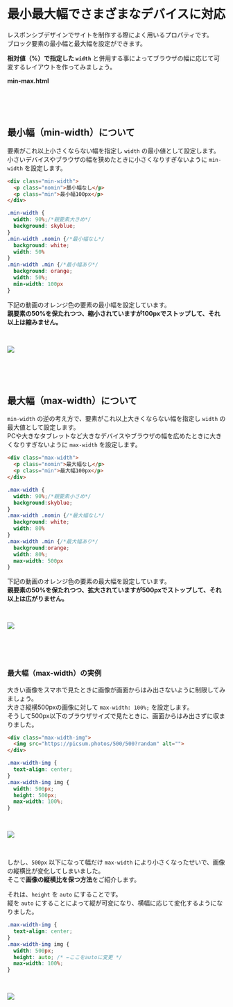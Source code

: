 # 最小最大幅でさまざまなデバイスに対応

レスポンシブデザインでサイトを制作する際によく用いるプロパティです。  
ブロック要素の最小幅と最大幅を設定ができます。

**相対値（%）で指定した `width`** と併用する事によってブラウザの幅に応じて可変するレイアウトを作ってみましょう。

**min-max.html**

<br><br><br>

## 最小幅（min-width）について

要素がこれ以上小さくならない幅を指定し `width` の最小値として設定します。  
小さいデバイスやブラウザの幅を狭めたときに小さくなりすぎないように `min-width` を設定します。

```html
<div class="min-width">
  <p class="nomin">最小幅なし</p>
  <p class="min">最小幅100px</p>
</div>
```

```css
.min-width {
  width: 90%;/*親要素大きめ*/
  background: skyblue;
}
.min-width .nomin {/*最小幅なし*/
  background: white;
  width: 50%
}
.min-width .min {/*最小幅あり*/
  background: orange;
  width: 50%;
  min-width: 100px
}
```

下記の動画のオレンジ色の要素の最小幅を設定しています。  
**親要素の50%を保たれつつ、縮小されていますが100pxでストップして、それ以上は縮みません。**

<br>

![](https://laro.jp/lesson/images/lesson-css-minmax1.gif)

<br><br><br>

## 最大幅（max-width）について

`min-width` の逆の考え方で、要素がこれ以上大きくならない幅を指定し `width` の最大値として設定します。  
PCや大きなタブレットなど大きなデバイスやブラウザの幅を広めたときに大きくなりすぎないように `max-width` を設定します。

```html
<div class="max-width">
  <p class="nomin">最大幅なし</p>
  <p class="min">最大幅100px</p>
</div>
```
```css
.max-width {
  width: 90%;/*親要素小さめ*/
  background:skyblue;
}
.max-width .nomin {/*最大幅なし*/
  background: white;
  width: 80%
}
.max-width .min {/*最大幅あり*/
  background:orange;
  width: 80%;
  max-width: 500px
}
```

下記の動画のオレンジ色の要素の最大幅を設定しています。  
**親要素の50%を保たれつつ、拡大されていますが500pxでストップして、それ以上は広がりません。**

<br>

![](https://laro.jp/lesson/images/lesson-css-minmax2.gif)

<br><br><br>

### 最大幅（max-width）の実例

大きい画像をスマホで見たときに画像が画面からはみ出さないように制限してみましょう。  
大きさ縦横500pxの画像に対して `max-width: 100%;` を設定します。  
そうして500px以下のブラウザサイズで見たときに、画面からはみ出さずに収まりました。


```html
<div class="max-width-img">
  <img src="https://picsum.photos/500/500?randam" alt="">
</div>
```

```css
.max-width-img {
  text-align: center;
}
.max-width-img img {
  width: 500px;
  height: 500px;
  max-width: 100%;
}
```

<br>

![](https://laro.jp/lesson/images/lesson-css-minmax3-github.gif)

<br>

しかし、`500px` 以下になって幅だけ `max-width` により小さくなったせいで、画像の縦横比が変化してしまいました。  
そこで**画像の縦横比を保つ方法**をご紹介します。  

それは、`height` を `auto` にすることです。  
縦を `auto` にすることによって縦が可変になり、横幅に応じて変化するようになりました。

```css
.max-width-img {
  text-align: center;
}
.max-width-img img {
  width: 500px;
  height: auto; /* ←ここをautoに変更 */
  max-width: 100%;
}
```
<br>

![](https://laro.jp/lesson/images/lesson-css-minmax4-github.gif)